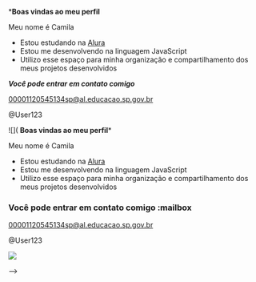 ***Boas vindas ao meu perfil**

Meu nome é Camila

- Estou estudando na [Alura](https://www.alura.com.br)
- Estou me desenvolvendo na linguagem JavaScript
- Utilizo esse espaço para minha organização e compartilhamento dos meus projetos desenvolvidos

***Você pode entrar em contato comigo***

00001120545134sp@al.educacao.sp.gov.br

@User123

![]( **Boas vindas ao meu perfil***

Meu nome é Camila

- Estou estudando na [Alura](https://www.alura.com.br)
- Estou me desenvolvendo na linguagem JavaScript
- Utilizo esse espaço para minha organização e compartilhamento dos meus projetos desenvolvidos

### Você pode entrar em contato comigo :mailbox

00001120545134sp@al.educacao.sp.gov.br

@User123

![](https://tenor.com/view/345cat-gif-25788679)

-->
